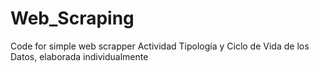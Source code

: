 # Web_Scraping
Code for simple web scrapper
Actividad Tipología y Ciclo de Vida de los Datos, elaborada individualmente
